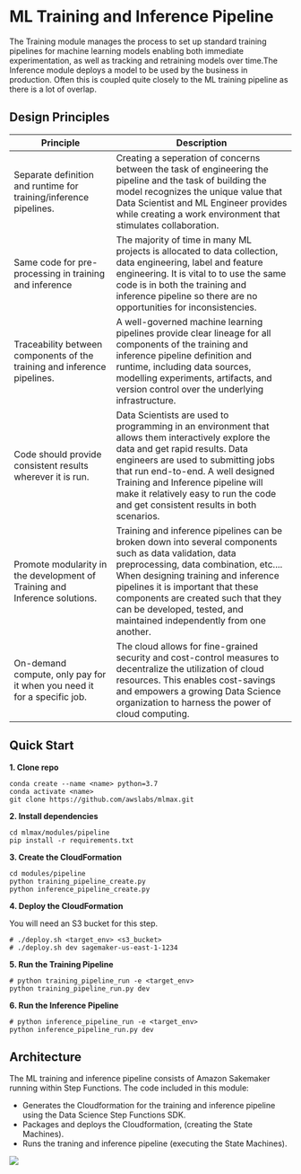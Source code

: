 # ML Training and Inference Pipeline

The Training module manages the process to set up standard training pipelines
for machine learning models enabling both immediate experimentation, as well as
tracking and retraining models over time.The Inference module deploys a model
to be used by the business in production. Often this is coupled quite closely
to the ML training pipeline as there is a lot of overlap.


## Design Principles

| Principle                                                                      | Description                                                                                                                                                                                                                                                                                                                                                                                                                                                                                                                                                                                 |
| ------------------------------------------------------------------------------ | ------------------------------------------------------------------------------------------------------------------------------------------------------------------------------------------------------------------------------------------------------------------------------------------------------------------------------------------------------------------------------------------------------------------------------------------------------------------------------------------------------------------------------------------------------------------------------------------- |
| Separate definition and runtime for training/inference pipelines.              | Creating a seperation of concerns between the task of engineering the pipeline and the task of building the model recognizes the unique value that Data Scientist and ML Engineer provides while creating a work environment that stimulates collaboration.                                                                                          |
| Same code for pre-processing in training and inference                         | The majority of time in many ML projects is allocated to data collection, data engineering, label and feature engineering. It is vital to to use the same code is in both the training and inference pipeline so there are no opportunities for inconsistencies.                                                                                                                                                                                                                                                                                      |
| Traceability between components of the training and inference pipelines.       | A well-governed machine learning pipelines provide clear lineage for all components of the training and inference pipeline definition and runtime, including data sources, modelling experiments, artifacts, and version control over the underlying infrastructure.                                                                                           |
| Code should provide consistent results wherever it is run.                     | Data Scientists are used to programming in an environment that allows them interactively explore the data and get rapid results. Data engineers are used to submitting jobs that run end-to-end. A well designed Training and Inference pipeline will make it relatively easy to run the code and get consistent results in both scenarios. |
| Promote modularity in the development of Training and Inference solutions.     | Training and inference pipelines can be broken down into several components such as data validation, data preprocessing, data combination, etc.... When designing training and inference pipelines it is important that these components are created such that they can be developed, tested, and maintained independently from one another.                                                                                                                                                                                                                                                |
| On-demand compute, only pay for it when you need it for a specific job.        | The cloud allows for fine-grained security and cost-control measures to decentralize the utilization of cloud resources. This enables cost-savings and empowers a growing Data Science organization to harness the power of cloud computing.                                                                                                                                                                 |

## Quick Start

**1. Clone repo**
```
conda create --name <name> python=3.7
conda activate <name>
git clone https://github.com/awslabs/mlmax.git
```

**2. Install dependencies**
```
cd mlmax/modules/pipeline
pip install -r requirements.txt
```

**3. Create the CloudFormation**
```
cd modules/pipeline
python training_pipeline_create.py
python inference_pipeline_create.py
```

**4. Deploy the CloudFormation**

You will need an S3 bucket for this step.

```
# ./deploy.sh <target_env> <s3_bucket>
# ./deploy.sh dev sagemaker-us-east-1-1234
```

**5. Run the Training Pipeline**
```
# python training_pipeline_run -e <target_env>
python training_pipeline_run.py dev
```

**6. Run the Inference Pipeline**
```
# python inference_pipeline_run -e <target_env>
python inference_pipeline_run.py dev
```

## Architecture

The ML training and inference pipeline consists of Amazon Sakemaker running
within Step Functions. The code included in this module: 
- Generates the Cloudformation for the training and inference pipeline using
  the Data Science Step Functions SDK.
- Packages and deploys the Cloudformation, (creating the State Machines).
- Runs the traning and inference pipeline (executing the State Machines).

![](https://github.com/awslabs/mlmax/raw/main/modules/pipeline/images/training-inference.png)
